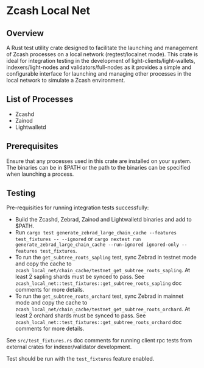# Zcash Local Net

## Overview

A Rust test utility crate designed to facilitate the launching and management of Zcash processes on a local network (regtest/localnet mode). This crate is ideal for integration testing in the development of light-clients/light-wallets, indexers/light-nodes and validators/full-nodes as it provides a simple and configurable interface for launching and managing other processes in the local network to simulate a Zcash environment.

## List of Processes

- Zcashd
- Zainod
- Lightwalletd

## Prerequisites

Ensure that any processes used in this crate are installed on your system. The binaries can be in $PATH or the path to the binaries can be specified when launching a process.

## Testing

Pre-requisities for running integration tests successfully:
- Build the Zcashd, Zebrad, Zainod and Lightwalletd binaries and add to $PATH.
- Run `cargo test generate_zebrad_large_chain_cache --features test_fixtures -- --ignored` or `cargo nextest run generate_zebrad_large_chain_cache --run-ignored ignored-only --features test_fixtures`.
- To run the `get_subtree_roots_sapling` test, sync Zebrad in testnet mode and copy the cache to `zcash_local_net/chain_cache/testnet_get_subtree_roots_sapling`. At least 2 sapling shards must be synced to pass. See `zcash_local_net::test_fixtures::get_subtree_roots_sapling` doc comments for more details.
- To run the `get_subtree_roots_orchard` test, sync Zebrad in mainnet mode and copy the cache to `zcash_local_net/chain_cache/testnet_get_subtree_roots_orchard`. At least 2 orchard shards must be synced to pass. See `zcash_local_net::test_fixtures::get_subtree_roots_orchard` doc comments for more details.

See `src/test_fixtures.rs` doc comments for running client rpc tests from external crates for indexer/validator development.

Test should be run with the `test_fixtures` feature enabled.

